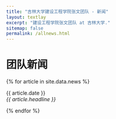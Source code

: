 ```yaml
---
title: "吉林大学建设工程学院张文团队 - 新闻"
layout: textlay
excerpt: "建设工程学院张文团队 at 吉林大学."
sitemap: false
permalink: /allnews.html
---
```


# 团队新闻

{% for article in site.data.news %}
<p>{{ article.date }} <br>
<em>{{ article.headline }}</em></p>
{% endfor %}

